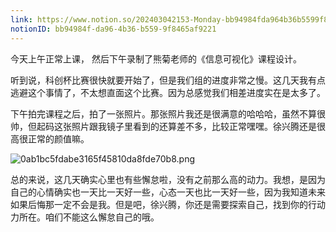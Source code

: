 ```yaml
---
link: https://www.notion.so/202403042153-Monday-bb94984fda964b36b5599f8465af9221
notionID: bb94984f-da96-4b36-b559-9f8465af9221
---
```

今天上午正常上课， 然后下午录制了熊菊老师的《信息可视化》课程设计。

听到说，科创杯比赛很快就要开始了，但是我们组的进度非常之慢。这几天我有点逃避这个事情了，不太想直面这个比赛。因为总感觉我们相差进度实在是太多了。

下午拍完课程之后，拍了一张照片。那张照片我还是很满意的哈哈哈，虽然不算很帅，但起码这张照片跟我镜子里看到的还算差不多，比较正常嘿嘿。徐兴腾还是很高很正常的颜值嘛。

![0ab1bc5fdabe3165f45810da8fde70b8.png](https://raw.githubusercontent.com/TsingtenHsu/image-hosting/PicGo/202403042156345.png)

总的来说，这几天确实心里也有些懈怠啦，没有之前那么高的动力。我想，是因为自己的心情确实也一天比一天好一些，心态一天也比一天好一些，因为我知道未来如果后悔那一定不会是我。但是吧，徐兴腾，你还是需要探索自己，找到你的行动力所在。咱们不能这么懈怠自己的哦。